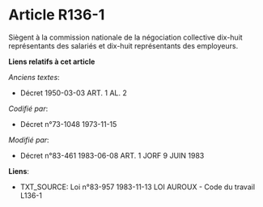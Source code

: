 # Article R136-1

Siègent à la commission nationale de la négociation collective dix-huit représentants des salariés et dix-huit représentants
des employeurs.

**Liens relatifs à cet article**

_Anciens textes_:

  - Décret  1950-03-03 ART. 1 AL. 2

_Codifié par_:

  - Décret n°73-1048 1973-11-15

_Modifié par_:

  - Décret n°83-461 1983-06-08 ART. 1 JORF 9 JUIN 1983

**Liens**:

  - TXT_SOURCE: Loi n°83-957 1983-11-13 LOI AUROUX - Code du travail L136-1
